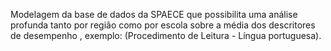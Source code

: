Modelagem da base de dados da SPAECE que possibilita uma análise profunda tanto por região como por escola sobre a média dos descritores de desempenho , exemplo: (Procedimento de Leitura - Língua portuguesa).
